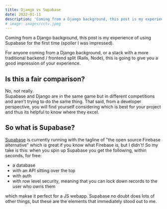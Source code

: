 ```yaml
---
title: Django vs Supabase
date: 2022-01-11
description: 'Coming from a Django background, this post is my experience of using Supabase for the first time (spoiler I was impressed).'
# image: images/cctv.jpeg
---
```


Coming from a Django background, this post is my experience of using Supabase for the first time (spoiler I was impressed).

For anyone coming from a Django background, or a stack with a more traditional backend / frontend split (Rails, Node), this is going to give you a good impression of your experience.

## Is this a fair comparison?
No, not really.  
Supabase and Django are in the same game but in different competitions and aren't trying to do the same thing.  That said, from a developer perspective, you will find yourself considering which is best for your project and thus its helpful to know where they excel.

## So what is Supabase?
[Supabase](https:www.supabase.com) is currently running with the tagline of "the open source Firebase alternative" which is great if you know what Firebase is, but I didn't!  So my take is this: when you spin up Supabase you get the following, within seconds, for free:
- a database
- with an API sitting over the top
- with auth
- with row level security, meaning that you can lock down records to the user who owns them

which makse it perfect for a JS webapp.  Supabase no doubt does lots of other things, but these are the elements that immediately stood out to me.